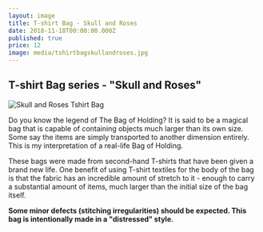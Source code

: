 ```yaml
---
layout: image
title: T-shirt Bag - Skull and Roses
date: 2018-11-18T00:00:00.000Z
published: true
price: 12
image: media/tshirtbagskullandroses.jpg
---
```


## T-shirt Bag series - "Skull and Roses"

![Skull and Roses Tshirt Bag]({{site.baseurl}}/media/tshirtbagskullandroseshanging.jpg)


Do you know the legend of The Bag of Holding? It is said to be a magical bag that is capable of containing objects much larger than its own size. Some say the items are simply transported to another dimension entirely. This is my interpretation of a real-life Bag of Holding.

These bags were made from second-hand T-shirts that have been given a brand new life. One benefit of using T-shirt textiles for the body of the bag is that the fabric has an incredible amount of stretch to it - enough to carry a substantial amount of items, much larger than the initial size of the bag itself.


**Some minor defects (stitching irregularities) should be expected. This bag is intentionally made in a "distressed" style.**
